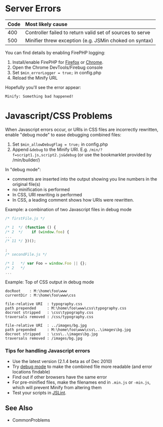 # Server Errors

| **Code** | **Most likely cause** |
|:---------|:----------------------|
| 400      | Controller failed to return valid set of sources to serve |
| 500      | Minifier threw exception (e.g. JSMin choked on syntax) |

You can find details by enabling FirePHP logging:

  1. Install/enable FirePHP for [Firefox](https://addons.mozilla.org/en-US/firefox/addon/6149) or [Chrome](https://chrome.google.com/webstore/detail/firephp4chrome/gpgbmonepdpnacijbbdijfbecmgoojma?hl=en-US).
  1. Open the Chrome DevTools/Firebug console
  1. Set `$min_errorLogger = true;` in config.php
  1. Reload the Minify URL

Hopefully you'll see the error appear:

```
Minify: Something bad happened!
```

# Javascript/CSS Problems

When Javascript errors occur, or URIs in CSS files are incorrectly rewritten, enable "debug mode" to ease debugging combined files:

  1. Set `$min_allowDebugFlag = true;` in config.php
  1. Append `&debug` to the Minify URI. E.g. `/min/?f=script1.js,script2.js&debug` (or use the bookmarklet provided by /min/builder/)

In "debug mode":

  * comments are inserted into the output showing you line numbers in the original file(s)
  * no minification is performed
  * In CSS, URI rewriting _is_ performed
  * In CSS, a leading comment shows how URIs were rewritten.

Example: a combination of two Javascript files in debug mode

```js
/* firstFile.js */

/* 1  */ (function () {
/* 2  */ 	if (window.foo) {
...
/* 11 */ })();

;
/* secondFile.js */

/* 1   */ var Foo = window.Foo || {};
/* 2   */
...
```

Example: Top of CSS output in debug mode

```
docRoot    : M:\home\foo\www
currentDir : M:\home\foo\www\css

file-relative URI  : typography.css
path prepended     : M:\home\foo\www\css\typography.css
docroot stripped   : \css\typography.css
traversals removed : /css/typography.css

file-relative URI  : ../images/bg.jpg
path prepended     : M:\home\foo\www\css\..\images\bg.jpg
docroot stripped   : \css\..\images\bg.jpg
traversals removed : /images/bg.jpg
```

### Tips for handling Javascript errors

  * Use the latest version (2.1.4 beta as of Dec 2010)
  * Try [debug mode](#javascriptcss-problems) to make the combined file more readable (and error locations findable)
  * Find out if other browsers have the same error
  * For pre-minified files, make the filenames end in `.min.js` or `-min.js`, which will prevent Minify from altering them
  * Test your scripts in [JSLint](http://www.jslint.com/).

## See Also

  * CommonProblems
